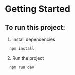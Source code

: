 # Getting Started

## To run this project:

1. Install dependencies

```bash
  npm install
```

2. Run the project

```bash
  npm run dev
```
